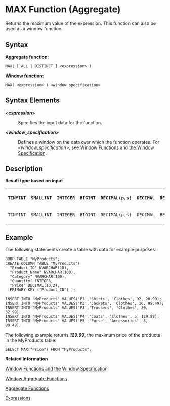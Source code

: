 <!-- loio69290904995f47d3a06f70f561c4efca -->

# MAX Function \(Aggregate\)

Returns the maximum value of the expression. This function can also be used as a window function.



<a name="loio69290904995f47d3a06f70f561c4efca__section_xrt_wxc_mfb"/>

## Syntax

**Aggregate function:**

```
MAX( [ ALL | DISTINCT ] <expression> )
```

**Window function:**

```
MAX( <expression> ) <window_specification>
```



<a name="loio69290904995f47d3a06f70f561c4efca__section_yrt_wxc_mfb"/>

## Syntax Elements


<dl>
<dt><b>

*<expression\>*

</b></dt>
<dd>

Specifies the input data for the function.



</dd><dt><b>

*<window\_specification\>*

</b></dt>
<dd>

Defines a window on the data over which the function operates. For *<window\_specification\>*, see [Window Functions and the Window Specification](window-functions-and-the-window-specification-20a3533.md).



</dd>
</dl>



<a name="loio69290904995f47d3a06f70f561c4efca__section_nst_wxc_mfb"/>

## Description

**Result type based on input**


<table>
<tr>
<th valign="top">

**`TINYINT`**

</th>
<th valign="top">

**`SMALLINT`**

</th>
<th valign="top">

**`INTEGER`**

</th>
<th valign="top">

**`BIGINT`**

</th>
<th valign="top">

**`DECIMAL(p,s)`**

</th>
<th valign="top">

**`DECIMAL`**

</th>
<th valign="top">

**`REAL`**

</th>
<th valign="top">

**`DOUBLE`**

</th>
</tr>
<tr>
<td valign="top">

`TINYINT`

</td>
<td valign="top">

`SMALLINT`

</td>
<td valign="top">

`INTEGER`

</td>
<td valign="top">

`BIGINT`

</td>
<td valign="top">

`DECIMAL(p,s)`

</td>
<td valign="top">

`DECIMAL`

</td>
<td valign="top">

`REAL`

</td>
<td valign="top">

`DOUBLE`

</td>
</tr>
</table>



<a name="loio69290904995f47d3a06f70f561c4efca__section_r1g_2vq_mfb"/>

## Example

The following statements create a table with data for example purposes:

```
DROP TABLE "MyProducts";
CREATE COLUMN TABLE "MyProducts"(
  "Product_ID" NVARCHAR(10),
  "Product_Name" NVARCHAR(100),
  "Category" NVARCHAR(100),
  "Quantity" INTEGER,
  "Price" DECIMAL(10,2),
  PRIMARY KEY ("Product_ID") );
				
INSERT INTO "MyProducts" VALUES('P1','Shirts', 'Clothes', 32, 20.99);
INSERT INTO "MyProducts" VALUES('P2','Jackets', 'Clothes', 16, 99.49);
INSERT INTO "MyProducts" VALUES('P3','Trousers', 'Clothes', 30, 32.99);
INSERT INTO "MyProducts" VALUES('P4','Coats', 'Clothes', 5, 129.99);
INSERT INTO "MyProducts" VALUES('P5','Purse', 'Accessories', 3, 89.49);
```

The following example returns ***129.99***, the maximum price of the products in the MyProducts table:

```
SELECT MAX("Price") FROM "MyProducts";
```

**Related Information**  


[Window Functions and the Window Specification](window-functions-and-the-window-specification-20a3533.md "Window functions allow you to perform analytic operations over a set of input rows.")

[Window Aggregate Functions](window-aggregate-functions-ee3c26a.md "Some aggregate functions can be used as window functions over a window specification.")

[Aggregate Functions](aggregate-functions-6fff7f0.md "Aggregate functions are analytic functions that calculate an aggregate value based on a group of rows.")

[Expressions](../expressions-20a4389.md "An expression is a clause that can be evaluated to return values.")

